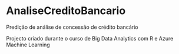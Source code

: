 # AnaliseCreditoBancario
Predição de análise de concessão de crédito bancário

Projecto criado durante o curso de Big Data Analytics com R e Azure Machine Learning
